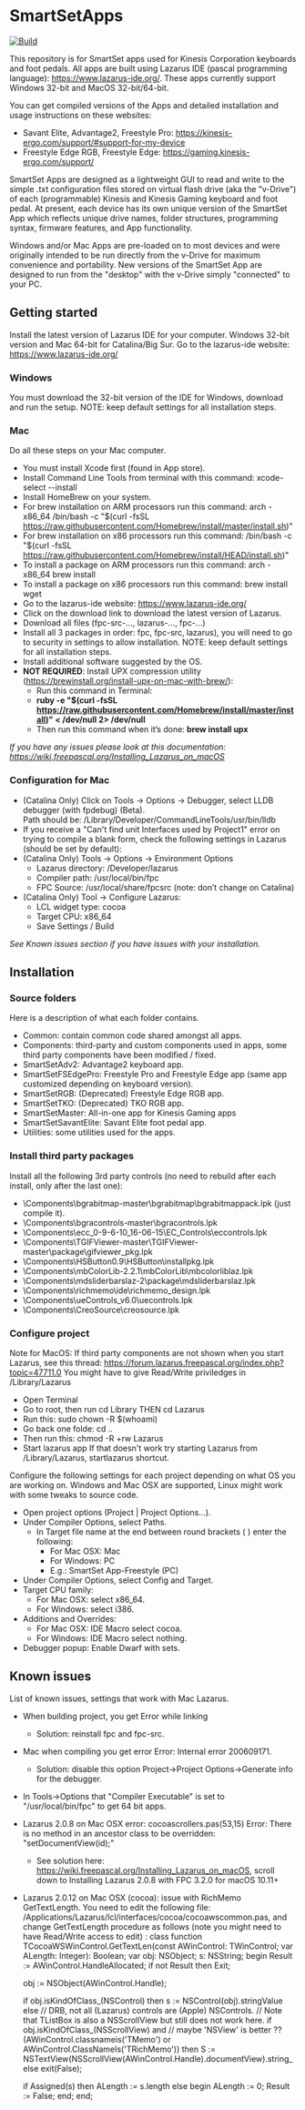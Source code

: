 # SmartSetApps

[![Build](https://github.com/KinesisCorporation/SmartSetApps/actions/workflows/build.yml/badge.svg?branch=master)](https://github.com/KinesisCorporation/SmartSetApps/actions/workflows/build.yml)

This repository is for SmartSet apps used for Kinesis Corporation keyboards and foot pedals.
All apps are built using Lazarus IDE (pascal programming language): https://www.lazarus-ide.org/.
These apps currently support Windows 32-bit and MacOS 32-bit/64-bit.

You can get compiled versions of the Apps and detailed installation and usage instructions on these websites:
* Savant Elite, Advantage2, Freestyle Pro: https://kinesis-ergo.com/support/#support-for-my-device
* Freestyle Edge RGB, Freestyle Edge: https://gaming.kinesis-ergo.com/support/

SmartSet Apps are designed as a lightweight GUI to read and write to the simple .txt configuration files stored on virtual flash drive (aka the "v-Drive") of each (programmable) Kinesis and Kinesis Gaming keyboard and foot pedal. At present, each device has its own unique version of the SmartSet App which reflects unique drive names, folder structures, programming syntax, firmware features, and App functionality.

Windows and/or Mac Apps are pre-loaded on to most devices and were originally intended to be run directly from the v-Drive for maximum convenience and portability. New versions of the SmartSet App are designed to run from the "desktop" with the v-Drive simply "connected" to your PC. 

## Getting started
Install the latest version of Lazarus IDE for your computer.  Windows 32-bit version and Mac 64-bit for Catalina/Big Sur. Go to the lazarus-ide website: https://www.lazarus-ide.org/
### Windows
You must download the 32-bit version of the IDE for Windows, download and run the setup.
NOTE: keep default settings for all installation steps.

### Mac
Do all these steps on your Mac computer.
* You must install Xcode first (found in App store).
* Install Command Line Tools from terminal with this command: xcode-select --install
* Install HomeBrew on your system.
* For brew installation on ARM processors run this command:
	arch -x86_64 /bin/bash -c "$(curl -fsSL https://raw.githubusercontent.com/Homebrew/install/master/install.sh)"
* For brew installation on x86 processors run this command:
	/bin/bash -c "$(curl -fsSL https://raw.githubusercontent.com/Homebrew/install/HEAD/install.sh)"
* To install a package on ARM processors run this command:
	arch -x86_64 brew install <package>
* To install a package on x86 processors run this command:
	brew install wget
* Go to the lazarus-ide website: https://www.lazarus-ide.org/
* Click on the download link to download the latest version of Lazarus.
* Download all files (fpc-src-..., lazarus-..., fpc-...)
* Install all 3 packages in order: fpc, fpc-src, lazarus), you will need to go to security in settings to allow installation. 
  NOTE: keep default settings for all installation steps.
* Install additional software suggested by the OS.
* **NOT REQUIRED**: Install UPX compression utility (https://brewinstall.org/install-upx-on-mac-with-brew/):
  * Run this command in Terminal: 
  * **ruby -e "$(curl -fsSL https://raw.githubusercontent.com/Homebrew/install/master/install)" < /dev/null 2> /dev/null**
  * Then run this command when it’s done: **brew install upx**
  
*If you have any issues please look at this documentation: https://wiki.freepascal.org/Installing_Lazarus_on_macOS*

### Configuration for Mac
* (Catalina Only) Click on Tools -> Options -> Debugger, select LLDB debugger (with fpdebug) (Beta).  
	Path should be: /Library/Developer/CommandLineTools/usr/bin/lldb
* If you receive a "Can't find unit Interfaces used by Project1" error on trying to compile a blank form, check the following settings in Lazarus (should be set by default):
* (Catalina Only) Tools -> Options -> Environment Options
  * Lazarus directory: /Developer/lazarus
  * Compiler path: /usr/local/bin/fpc
  * FPC Source: /usr/local/share/fpcsrc (note: don’t change on Catalina)
* (Catalina Only) Tool -> Configure Lazarus:
  * LCL widget type: cocoa
  * Target CPU: x86_64
  * Save Settings / Build
  
*See Known issues section if you have issues with your installation.*

## Installation

### Source folders
Here is a description of what each folder contains.
* Common: contain common code shared amongst all apps.
* Components: third-party and custom components used in apps, some third party components have been modified / fixed.
* SmartSetAdv2: Advantage2 keyboard app.
* SmartSetFSEdgePro: Freestyle Pro and Freestyle Edge app (same app customized depending on keyboard version).
* SmartSetRGB: (Deprecated) Freestyle Edge RGB app.
* SmartSetTKO: (Deprecated) TKO RGB app.
* SmartSetMaster: All-in-one app for Kinesis Gaming apps
* SmartSetSavantElite: Savant Elite foot pedal app.
* Utilities: some utilities used for the apps.

### Install third party packages
Install all the following 3rd party controls (no need to rebuild after each install, only after the last one):
* \Components\bgrabitmap-master\bgrabitmap\bgrabitmappack.lpk (just compile it).
* \Components\bgracontrols-master\bgracontrols.lpk
* \Components\ecc_0-9-6-10_16-06-15\EC_Controls\eccontrols.lpk
* \Components\TGIFViewer-master\TGIFViewer-master\package\gifviewer_pkg.lpk
* \Components\HSButton0.9\HSButton\installpkg.lpk
* \Components\mbColorLib-2.2.1\mbColorLib\mbcolorliblaz.lpk
* \Components\mdsliderbarslaz-2\package\mdsliderbarslaz.lpk
* \Components\richmemo\ide\richmemo_design.lpk
* \Components\ueControls_v6.0\uecontrols.lpk
* \Components\CreoSource\creosource.lpk

### Configure project
Note for MacOS: If third party components are not shown when you start Lazarus, see this thread: https://forum.lazarus.freepascal.org/index.php?topic=47711.0
You might have to give Read/Write priviledges in /Library/Lazarus
* Open Terminal
* Go to root, then run cd Library THEN cd Lazarus
* Run this: sudo chown -R $(whoami)
* Go back one folde: cd ..
* Then run this: chmod -R +rw Lazarus 
* Start lazarus app
If that doesn't work try starting Lazarus from /Library/Lazarus, startlazarus shortcut.


Configure the following settings for each project depending on what OS you are working on. Windows and Mac OSX are supported, Linux might work with some tweaks to source code.
* Open project options (Project | Project Options…).
* Under Compiler Options, select Paths.
  * In Target file name at the end between round brackets ( ) enter the following:
    * For Mac OSX: Mac
    * For Windows: PC
	* E.g.: SmartSet App-Freestyle (PC)
* Under Compiler Options, select Config and Target.
* Target CPU family:
  * For Mac OSX: select x86_64.
  * For Windows: select i386.
* Additions and Overrides:
  * For Mac OSX: IDE Macro select cocoa.
  * For Windows: IDE Macro select nothing.
* Debugger popup: Enable Dwarf with sets.

## Known issues
List of known issues, settings that work with Mac Lazarus.
* When building project, you get Error while linking
  * Solution: reinstall fpc and fpc-src. 
* Mac when compiling you get error Error: Internal error 200609171.
  * Solution: disable this option Project->Project Options->Generate info for the debugger.
* In Tools->Options that "Compiler Executable" is set to "/usr/local/bin/fpc" to get 64 bit apps.
* Lazarus 2.0.8 on Mac OSX error: cocoascrollers.pas(53,15) Error: There is no method in an ancestor class to be overridden: "setDocumentView(id);"
  * See solution here: https://wiki.freepascal.org/Installing_Lazarus_on_macOS, scroll down to Installing Lazarus 2.0.8 with FPC 3.2.0 for macOS 10.11+
* Lazarus 2.0.12 on Mac OSX (cocoa): issue with RichMemo GetTextLength.  You need to edit the following file: /Applications/Lazarus/lcl/interfaces/cocoa/cocoawscommon.pas, and change GetTextLength procedure as follows (note you might need to have Read/Write access to edit) : 
class function TCocoaWSWinControl.GetTextLen(const AWinControl: TWinControl; var ALength: Integer): Boolean;
var
  obj: NSObject;
  s: NSString;
begin
  Result := AWinControl.HandleAllocated;
  if not Result then
    Exit;

  obj := NSObject(AWinControl.Handle);

  if obj.isKindOfClass_(NSControl) then
    s := NSControl(obj).stringValue
  else          // DRB, not all (Lazarus) controls are (Apple) NSControls.
     // Note that TListBox is also a NSScrollView but still does not work here.
     if obj.isKindOfClass_(NSScrollView) and        // maybe 'NSView' is better ??
        (AWinControl.classnameis('TMemo') or AWinControl.ClassNameIs('TRichMemo')) then
            S := NSTextView(NSScrollView(AWinControl.Handle).documentView).string_
     else exit(False);

  if Assigned(s) then
    ALength := s.length
  else begin
    ALength := 0;
    Result := False;
  end;
end; 

